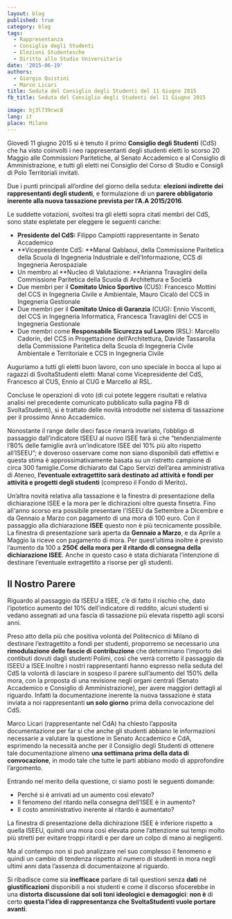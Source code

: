 ```yaml
---
layout: blog
published: true
category: blog
tags:
  - Rappresentanza
  - Consiglio degli Studenti
  - Elezioni Studentesche
  - Diritto allo Studio Universitario
date: '2015-06-19'
authors:
  - Giorgio Quistini
  - Marco Licari
title: Seduta del Consiglio degli Studenti del 11 Giugno 2015
fb_title: Seduta del Consiglio degli Studenti del 11 Giugno 2015

image: bj3l739cwc8
lang: it
place: Milano
---
```


Giovedì 11 giugno 2015 si è tenuto il primo **Consiglio degli Studenti** (CdS) che ha visto coinvolti i neo rappresentanti degli studenti eletti lo scorso 20 Maggio alle Commissioni Paritetiche, al Senato Accademico e al Consiglio di Amministrazione, e tutti gli eletti nei Consiglio del Corso di Studio e Consigli di Polo Territoriali invitati.

Due i punti principali all’ordine del giorno della seduta: **elezioni indirette dei rappresentanti degli studenti**, e formulazione di un **parere obbligatorio inerente alla nuova tassazione prevista per l’A.A 2015/2016**.

Le suddette votazioni, svoltesi tra gli eletti sopra citati membri del CdS, sono state espletate per eleggere le seguenti cariche:

*   **Presidente del CdS:** Filippo Campiotti rappresentante in Senato Accademico
*   **Vicepresidente CdS: **Manal Qablaoui, della Commissione Paritetica della Scuola di Ingegneria Industriale e dell’Informazione, CCS di Ingegneria Aerospaziale
*   Un membro al **Nucleo di Valutazione: **Arianna Travaglini della Commissione Paritetica della Scuola di Architettura e Società
*   Due membri per il **Comitato Unico Sportivo** (CUS): Francesco Mottini del CCS in Ingegneria Civile e Ambientale, Mauro Cicalò del CCS in Ingegneria Gestionale
*   Due membri per il **Comitato Unico di Garanzia** (CUG): Ennio Visconti, del CCS in Ingegneria Informatica, Francesca Travaglini del CCS in Ingegneria Gestionale
*   Due membri come **Responsabile Sicurezza sul Lavoro** (RSL): Marcello Cadorin, del CCS in Progettazione dell’Architettura, Davide Tassarolla della Commissione Paritetica della Scuola di Ingegneria Civile Ambientale e Territoriale e CCS in Ingegneria Civile

Auguriamo a tutti gli eletti buon lavoro, con uno speciale in bocca al lupo ai ragazzi di SvoltaStudenti eletti: Manal come Vicepresidente del CdS, Francesco al CUS, Ennio al CUG e Marcello al RSL.

Concluse le operazioni di voto (di cui potete leggere risultati e relativa analisi nel precedente comunicato pubblicato sulla pagina FB di SvoltaStudenti), si è trattato delle novità introdotte nel sistema di tassazione per il prossimo Anno Accademico.

Nonostante il range delle dieci fasce rimarrà invariato, l’obbligo di passaggio dall’indicatore ISEEU al nuovo ISEE farà sì che “tendenzialmente l’80% delle famiglie avrà un’indicatore ISEE del 10% più alto rispetto all’ISEEU”; è doveroso osservare come non siano disponibili dati effettivi e questa stima è approssimativamente basata su un ristretto campione di circa 300 famiglie.Come dichiarato dal Capo Servizi dell’area amministrativa di Ateneo, **l’eventuale extragettito sarà destinato ad attività e fondi per attività e progetti degli studenti** (compreso il Fondo di Merito)**.**

Un’altra novità relativa alla tassazione è la finestra di presentazione della dichiarazione ISEE e la mora per le dichirazioni oltre questa finsetra. Fino all'anno scorso era possibile presentare l'ISEEU da Settembre a Dicembre e da Gennaio a Marzo con pagamento di una mora di 100 euro. Con il passaggio alla dichiarazione **ISEE** questo non è più tecnicamente possibile. La finestra di presentazione sarà aperta da **Gennaio a Marzo**, e da Aprile a Maggio la riceve con pagamento di mora. Per quest’ultima inoltre è previsto l’aumento da 100 a **250€ della mora per il ritardo di consegna della dichiarazione ISEE**. Anche in questo caso è stata dichiarata l’intenzione di destinare l’eventuale extragettito a risorse per gli studenti.

Il Nostro Parere
----------------

Riguardo al passaggio da ISEEU a ISEE, c’è di fatto il rischio che, dato l’ipotetico aumento del 10% dell’indicatore di reddito, alcuni studenti si vedano assegnati ad una fascia di tassazione più elevata rispetto agli scorsi anni.

Preso atto della più che positiva volontà del Politecnico di Milano di destinare l’extragettito a fondi per studenti, proporremo se necessario una **rimodulazione delle fascie di contribuzione** che determinano l’importo dei contibuti dovuti dagli studenti Polimi, così che verrà corretto il passaggio da ISEEU a ISEE.Inoltre i nostri rappresentanti hanno espresso nella seduta del CdS la volontà di lasciare in sospeso il parere sull’aumento del 150% della mora, con la proposta di una revisione negli organi centrali (Senato Accademico e Consiglio di Amministrazione), per avere maggiori dettagli al riguardo. Infatti la documentazione inerente la nuova tassazione è stata inviata a noi rappresentanti **un solo giorno** prima della convocazione del CdS.

Marco Licari (rappresentante nel CdA) ha chiesto l’apposita documentazione per far si che anche gli studenti abbiano le informazioni necessarie a valutare la questione in Senato Accademico e CdA, esprimendo la necessità anche per il Consiglio degli Studenti di ottenere tale documentazione almeno **una settimana prima della data di convocazione**, in modo tale che tutte le parti abbiano modo di approfondire l’argomento.

Entrando nel merito della questione, ci siamo posti le seguenti domande:

*   Perché si è arrivati ad un aumento così elevato?
*   Il fenomeno del ritardo nella consegna dell’ISEE è in aumento?
*   Il costo amministrativo inerente al ritardo è aumentato?

La finestra di presentazione della dichirazione ISEE è inferiore rispetto a quella ISEEU, quindi una mora così elevata pone l’attenzione sui tempi molto più stretti per evitare troppi ritardi e per dare un colpo di mano ai negligenti.

Ma al contempo non si può analizzare nel suo complesso il fenomeno e quindi un cambio di tendenza rispetto al numero di studenti in mora negli ultimi anni data l’assenza di documentaizone al riguardo.

Si ribadisce come sia **inefficace** parlare di tali questioni senza **dati** né **giustificazioni** disponibili a noi studenti e come il discorso sfocerebbe in una **distorta discussione dai soli toni ideologici e demagogici**: **non è** di certo **questa l’idea di rappresentanza che SvoltaStudenti vuole portare avanti**.
